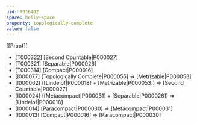 ```yaml
---
uid: T016402
space: helly-space
property: topologically-complete
value: false
---
```

[[Proof]]

* [T000322] [Second Countable|P000027]
* [T000321] [Separable|P000026]
* [T000314] [Compact|P000016]
* [I000077] [Topologically Complete|P000055] => [Metrizable|P000053]
* [I000062] ([Lindelof|P000018] + [Metrizable|P000053]) => [Second Countable|P000027]
* [I000024] ([Metacompact|P000031] + [Separable|P000026]) => [Lindelof|P000018]
* [I000014] [Paracompact|P000030] => [Metacompact|P000031]
* [I000013] [Compact|P000016] => [Paracompact|P000030]

